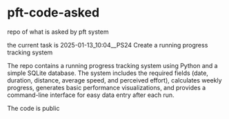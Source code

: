 # pft-code-asked

repo of what is asked by pft system

the current task is 2025-01-13_10:04__PS24 Create a running progress tracking system


The repo contains a running progress tracking system using Python and a simple SQLite database. The system includes the required fields (date, duration, distance, average speed, and perceived effort), calculates weekly progress, generates basic performance visualizations, and provides a command-line interface for easy data entry after each run.

The code is public
